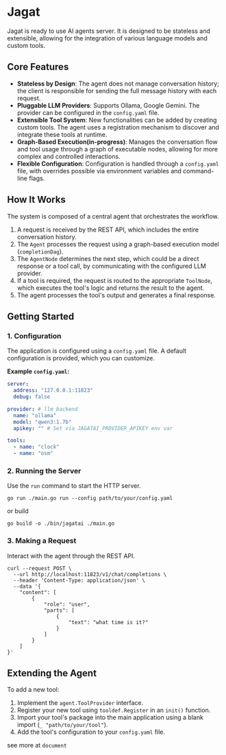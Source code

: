 # Jagat

Jagat is ready to use AI agents server. It is designed to be stateless and extensible, allowing for the integration of various language models and custom tools.

## Core Features

- **Stateless by Design**: The agent does not manage conversation history; the client is responsible for sending the full message history with each request.
- **Pluggable LLM Providers**: Supports Ollama, Google Gemini. The provider can be configured in the `config.yaml` file.
- **Extensible Tool System**: New functionalities can be added by creating custom tools. The agent uses a registration mechanism to discover and integrate these tools at runtime.
- **Graph-Based Execution(in-progress)**: Manages the conversation flow and tool usage through a graph of executable nodes, allowing for more complex and controlled interactions.
- **Flexible Configuration**: Configuration is handled through a `config.yaml` file, with overrides possible via environment variables and command-line flags.

## How It Works

The system is composed of a central agent that orchestrates the workflow.

1.  A request is received by the REST API, which includes the entire conversation history.
2.  The `Agent` processes the request using a graph-based execution model (`completionDag`).
3.  The `AgentNode` determines the next step, which could be a direct response or a tool call, by communicating with the configured LLM provider.
4.  If a tool is required, the request is routed to the appropriate `ToolNode`, which executes the tool's logic and returns the result to the agent.
5.  The agent processes the tool's output and generates a final response.

## Getting Started

### 1\. Configuration

The application is configured using a `config.yaml` file. A default configuration is provided, which you can customize.

**Example `config.yaml`:**

```yaml
server:
  address: "127.0.0.1:11823"
  debug: false

provider: # llm backend
  name: "ollama"
  model: "qwen3:1.7b"
  apikey: "" # Set via JAGATAI_PROVIDER_APIKEY env var

tools:
  - name: "clock"
  - name: "osm"
```

### 2\. Running the Server

Use the `run` command to start the HTTP server.

```shell
go run ./main.go run --config path/to/your/config.yaml
```

or build

```shell
go build -o ./bin/jagatai ./main.go
```

### 3\. Making a Request

Interact with the agent through the REST API.

```shell
curl --request POST \
  --url http://localhost:11823/v1/chat/completions \
  --header 'Content-Type: application/json' \
  --data '{
    "content": [
        {
            "role": "user",
            "parts": [
                {
                    "text": "what time is it?"
                }
            ]
        }
    ]
}'
```

## Extending the Agent

To add a new tool:

1.  Implement the `agent.ToolProvider` interface.
2.  Register your new tool using `tooldef.Register` in an `init()` function.
3.  Import your tool's package into the main application using a blank import (`_ "path/to/your/tool"`).
4.  Add the tool's configuration to your `config.yaml` file.

see more at `document`
